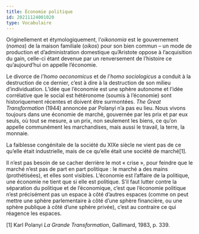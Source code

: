 ```yaml
---
title: Économie politique
id: 20211124001020
type: Vocabulaire
---
```


Originellement et étymologiquement, l’_oikonomia_ est le gouvernement (_nomos_) de la maison familiale (_oikos_) pour son bien commun – un mode de production et d’administration domestique qu’Aristote oppose à l’acquisition du gain, celle-ci étant devenue par un renversement de l’histoire ce qu’aujourd’hui on appelle l’économie.

Le divorce de _l’homo oeconomicus_ et de _l’homo sociologicus_ a conduit à la destruction de ce dernier, c’est à dire à la destruction de son milieu d’individuation. L’idée que l’économie est une sphère autonome et l’idée corrélative que le social est hétéronome (soumis à l’économie) sont historiquement récentes et doivent être surmontées. _The Great Transformation_ (1944) annoncée par Polanyi n’a pas eu lieu. Nous vivons toujours dans une économie de marché, gouvernée par les prix et par eux seuls, où tout se mesure, a un prix, non seulement les biens, ce qu’on appelle communément les marchandises, mais aussi le travail, la terre, la monnaie.

La faiblesse congénitale de la société du XIXe siècle ne vient pas de ce qu’elle était industrielle, mais de ce qu’elle était une société de marché[1].

Il n’est pas besoin de se cacher derrière le mot « crise », pour feindre que le marché n’est pas de part en part politique : le marché a des mains (prothétisées), et elles sont visibles. L’économie est l’affaire de la politique, une économie ne tient que si elle est politique. S’il faut lutter contre la séparation du politique et de l’économique, c’est que l’économie politique n’est précisément pas un espace à côté d’autres espaces (comme on peut mettre une sphère parlementaire à côté d’une sphère financière, ou une sphère publique à côté d’une sphère privée), c’est au contraire ce qui réagence les espaces.

[1] Karl Polanyi _La Grande Transformation_, Gallimard, 1983, p. 339.